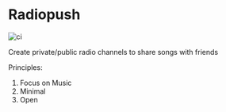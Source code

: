 # Radiopush

![ci](https://github.com/puemos/radiopush/workflows/CI/badge.svg)


Create private/public radio channels to share songs with friends

Principles:
1. Focus on Music
2. Minimal
3. Open
